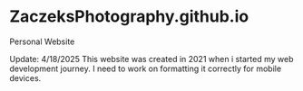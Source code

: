 # ZaczeksPhotography.github.io
Personal Website

Update: 4/18/2025
  This website was created in 2021 when i started my web development journey.
  I need to work on formatting it correctly for mobile devices. 
